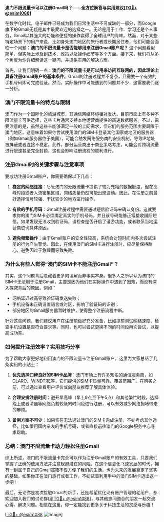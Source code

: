 **澳门不限流量卡可以注册Gmail吗？——全方位解答与实用建议[[TG💪+ @esim1088](https://t.me/s/esim1088)]**

在数字化时代，电子邮件已经成为我们日常生活中不可或缺的一部分，而Google旗下的Gmail无疑是其中最受欢迎的选择之一。无论是用于工作、学习还是个人事务，Gmail以其强大的功能和便捷的操作赢得了全球用户的青睐。然而，对于某些特定场景下的用户来说，比如身处澳门地区的旅行者或长期居住者，他们可能会面临一个问题：**澳门的不限流量卡是否能够用来注册Gmail账户呢？** 这个问题看似简单，但实际上涉及到技术、政策以及操作细节等多个方面。接下来，我们将从多个角度为你详细解读这一疑问，并提供实用的解决方案。

首先，让我们明确一点：**澳门的不限流量卡是可以用来访问互联网的，因此理论上具备注册Gmail账户的基本条件**。Gmail的注册过程并不复杂，只需要一个有效的手机号码即可完成验证。然而，实际操作中可能遇到的问题并不少，这需要我们逐一分析。

### **澳门不限流量卡的特点与限制**
澳门作为一个国际化的旅游城市，其通信网络环境相对发达。目前市面上有多种不限流量卡可供选择，这些卡片通常支持本地运营商提供的高速数据服务。不过，需要注意的是，虽然这些卡能够满足一般的上网需求，但它们的服务范围主要局限于澳门地区。这意味着如果你尝试使用澳门的SIM卡登录其他国家或地区的服务器（例如Gmail服务器位于美国），可能会触发网络服务商的安全机制，导致IP地址被屏蔽或者连接不稳定。此外，部分运营商出于商业策略考虑，可能会对跨境流量进行限速甚至完全封锁，这也会影响注册流程的顺利进行。

### **注册Gmail时的关键步骤与注意事项**
要成功注册Gmail账户，你需要确保以下几点：

1. **稳定的网络连接**：尽管澳门的无限流量卡提供了较为充裕的数据额度，但在高峰时段或者人流密集区域，网络质量仍然可能出现波动。因此，在注册之前最好选择信号较强、干扰较少的地方进行操作。
   
2. **有效的手机号码**：Gmail注册过程中需要通过短信验证码来确认身份。这就要求你的澳门SIM卡必须绑定真实的手机号码，并且该号码能够正常接收国际短信。如果发现无法收到验证码，请检查是否开启了漫游功能，或者联系当地运营商咨询具体原因。

3. **避免频繁操作**：由于Gmail账户的安全性较高，系统会对短时间内多次尝试注册的行为产生警觉。因此，在使用澳门的SIM卡进行注册时，应尽量保持耐心，避免因过于急躁而导致失败。

### **为什么有些人觉得“澳门的SIM卡不能注册Gmail”？**
其实，这个问题背后隐藏着更多的误解而非事实本身。很多人之所以认为澳门的SIM卡无法用于注册Gmail，主要是因为他们在实际操作中遇到了困难，而没有深入探究背后的原因。例如：
- 网络延迟过高导致验证码发送失败；
- 手机设备未正确设置语言或时区，影响了验证码的识别；
- 部分地区的Gmail服务器暂时维护，使得整个注册流程中断。

针对这些问题，我们建议用户在注册前做好充分准备，比如提前测试网络速度、检查手机设置是否符合要求等。同时，也可以尝试更换不同的时间段再次尝试，以提高成功率。

### **如何提升注册效率？实用技巧分享**
为了帮助大家更好地利用澳门的不限流量卡注册Gmail账户，这里为大家总结了几条实用的小贴士：

1. **优先选择口碑良好的SIM卡品牌**：澳门市场上有许多知名的通信服务商，如CLARO、WINDTRE等，它们提供的SIM卡质量可靠，覆盖范围广。在购买之前，可以通过查看用户评价或向朋友推荐了解具体体验。

2. **合理安排注册时间**：避开早高峰（早上9点至下午5点）和其他繁忙时段，选择晚上或者清晨等网络负载较低的时间段进行注册，可以有效减少网络拥堵带来的麻烦。

3. **备用方案不可少**：如果实在无法通过澳门的SIM卡完成注册，不妨考虑其他途径，比如借用国内亲友的手机号码，或者直接前往澳门的Google服务中心寻求帮助。

### **总结：澳门不限流量卡助力轻松注册Gmail**
综上所述，澳门的不限流量卡完全可以作为注册Gmail账户的有效工具，只要我们掌握了正确的使用方法并注意规避潜在的风险。在这个信息化飞速发展的时代，拥有一封属于自己的Gmail邮箱不仅方便了我们的生活，也为未来的发展奠定了坚实的基础。如果你正在澳门旅行或者工作，不妨试着利用手中的澳门SIM卡迈出这一步吧！

最后，无论你是初次接触Gmail的新手，还是希望优化现有账户管理的老用户，都欢迎加入我们的讨论群组[[TG💪+ @esim1088](https://t.me/s/esim1088)]，与其他志同道合的朋友一起交流心得、解决问题。相信在这里，你一定能找到更多关于科技生活的灵感与乐趣！

[[TG💪+ @esim1088](https://t.me/s/esim1088) ![Image](https://i.postimg.cc/4NQfJmqS/Snipaste-2025-05-13-00-14-12.png)]